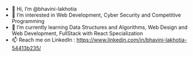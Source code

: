 - 👋 Hi, I’m @bhavini-lakhotia
- 👀 I’m interested in Web Development, Cyber Security and Competitive Programming
- 🌱 I’m currently learning Data Structures and Algorithms, Web Design and Web Development, FullStack with React Specialization
- 📫 Reach me on LinkedIn : https://www.linkedin.com/in/bhavini-lakhotia-54413b235/

<!---
bhavini-lakhotia/bhavini-lakhotia is a ✨ special ✨ repository because its `README.md` (this file) appears on your GitHub profile.
You can click the Preview link to take a look at your changes.
--->
